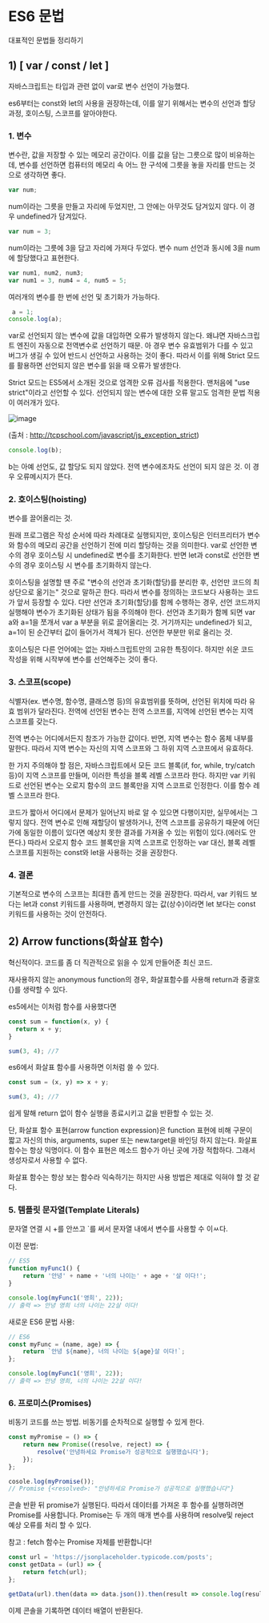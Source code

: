 # ES6 문법

대표적인 문법들 정리하기

## 1) [ var / const / let ]

자바스크립트는 타입과 관련 없이 var로 변수 선언이 가능했다. 

es6부터는 const와 let의 사용을 권장하는데, 이를 알기 위해서는 변수의 선언과 할당 과정, 호이스팅, 스코프를 알아야한다.

### 1. 변수

변수란, 값을 저장할 수 있는 메모리 공간이다. 이를 값을 담는 그릇으로 많이 비유하는데, 변수를 선언하면 컴퓨터의 메모리 속 어느 한 구석에 그릇을 놓을 자리를 만드는 것으로 생각하면 좋다.

```javascript
var num;
```

num이라는 그릇을 만들고 자리에 두었지만, 그 안에는 아무것도 담겨있지 않다. 이 경우 undefined가 담겨있다.

```javascript
var num = 3;
```

num이라는 그릇에 3을 담고 자리에 가져다 두었다. 변수 num 선언과 동시에 3을 num에 할당했다고 표현한다.

```javascript
var num1, num2, num3;
var num1 = 3, num4 = 4, num5 = 5;
```


여러개의 변수를 한 번에 선언 및 초기화가 가능하다.

```javascript
 a = 1;
console.log(a);
```

var로 선언되지 않는 변수에 값을 대입하면 오류가 발생하지 않는다. 왜냐면 자바스크립트 엔진이 자동으로 전역변수로 선언하기 때문. 아 경우 변수 유효범위가 다를 수 있고 버그가 생길 수 있어 반드시 선언하고 사용하는 것이 좋다. 따라서 이를 위해 Strict 모드를 활용하면 선언되지 않은 변수를 읽을 때 오류가 발생한다.

Strict 모드는 ES5에서 소개된 것으로 엄격한 오류 검사를 적용한다. 맨처음에 "use strict"이라고 선언할 수 있다. 선언되지 않는 변수에 대한 오류 말고도 엄격한 문법 적용이 여러개가 있다.

![image](https://user-images.githubusercontent.com/75053256/141066897-aba94f4d-0c83-439e-8149-37eef226bded.png)

(출처 : http://tcpschool.com/javascript/js_exception_strict)

```javascript
console.log(b);
```

b는 아예 선언도, 값 할당도 되지 않았다. 전역 변수에조차도 선언이 되지 않은 것. 이 경우 오류메시지가 뜬다.


### 2. 호이스팅(hoisting)

변수를 끌어올리는 것.

원래 프로그램은 작성 순서에 따라 차례대로 실행되지만, 호이스팅은 인터프리터가 변수와 함수의 메모리 공간을 선언하기 전에 미리 할당하는 것을 의미한다.
var로 선언한 변수의 경우 호이스팅 시 undefined로 변수를 초기화한다. 반면 let과 const로 선언한 변수의 경우 호이스팅 시 변수를 초기화하지 않는다.

호이스팅을 설명할 땐 주로 "변수의 선언과 초기화(할당)를 분리한 후, 선언만 코드의 최상단으로 옮기는" 것으로 말하곤 한다. 따라서 변수를 정의하는 코드보다 사용하는 코드가 앞서 등장할 수 있다. 다만 선언과 초기화(할당)를 함께 수행하는 경우, 선언 코드까지 실행해야 변수가 초기화된 상태가 됨을 주의해야 한다. 선언과 초기화가 함께 되면 var a와 a=1을 쪼개서 var a 부분을 위로 끌어올리는 것. 거기까지는 undefined가 되고, a=1이 된 순간부터 값이 들어가서 객체가 된다. 선언한 부분만 위로 올리는 것.

호이스팅은 다른 언어에는 없는 자바스크립트만의 고유한 특징이다. 하지만 쉬운 코드 작성을 위해 시작부에 변수를 선언해주는 것이 좋다.

### 3. 스코프(scope)

식별자(ex. 변수명, 함수명, 클래스명 등)의 유효범위를 뜻하며, 선언된 위치에 따라 유효 범위가 달라진다. 전역에 선언된 변수는 전역 스코프를, 지역에 선언된 변수는 지역 스코프를 갖는다.

전역 변수는 어디에서든지 참조가 가능한 값이다. 반면, 지역 변수는 함수 몸체 내부를 말한다. 따라서 지역 변수는 자신의 지역 스코프와 그 하위 지역 스코프에서 유효하다.

한 가지 주의해야 할 점은, 자바스크립트에서 모든 코드 블록(if, for, while, try/catch 등)이 지역 스코프를 만들며, 이러한 특성을 블록 레벨 스코프라 한다. 하지만 var 키워드로 선언된 변수는 오로지 함수의 코드 블록만을 지역 스코프로 인정한다. 이를 함수 레벨 스코프라 한다.

코드가 짧아서 어디에서 문제가 일어난지 바로 알 수 있으면 다행이지만, 실무에서는 그렇지 않다. 전역 변수로 인해 재할당이 발생하거나, 전역 스코프를 공유하기 때문에 어딘가에 동일한 이름이 있다면 예상치 못한 결과를 가져올 수 있는 위험이 있다.(에러도 안뜬다.) 따라서 오로지 함수 코드 블록만을 지역 스코프로 인정하는 var 대신, 블록 레벨 스코프를 지원하는 const와 let을 사용하는 것을 권장한다.


### 4. 결론

기본적으로 변수의 스코프는 최대한 좁게 만드는 것을 권장한다. 따라서, var 키워드 보다는 let과 const 키워드를 사용하며, 변경하지 않는 값(상수)이라면 let 보다는 const 키워드를 사용하는 것이 안전하다.


## 2) Arrow functions(화살표 함수)

혁신적이다. 코드를 좀 더 직관적으로 읽을 수 있게 만들어준 최신 코드.

재사용하지 않는 anonymous function의 경우, 화살표함수를 사용해 return과 중괄호{}를 생략할 수 있다.

es5에서는 이처럼 함수를 사용했다면
```javascript
const sum = function(x, y) { 
  return x + y; 
} 

sum(3, 4); //7
```

es6에서 화살표 함수를 사용하면 이처럼 쓸 수 있다.
```javascript
const sum = (x, y) => x + y;

sum(3, 4); //7
```

쉽게 말해 return 없이 함수 실행을 종료시키고 값을 반환할 수 있는 것.

단, 화살표 함수 표현(arrow function expression)은 function 표현에 비해 구문이 짧고 자신의 this, arguments, super 또는 new.target을 바인딩 하지 않는다. 화살표 함수는 항상 익명이다. 이 함수 표현은 메소드 함수가 아닌 곳에 가장 적합하다. 그래서 생성자로서 사용할 수 없다.

화살표 함수는 항상 보는 함수라 익숙하기는 하지만 사용 방법은 제대로 익혀야 할 것 같다.


### 5. 템플릿 문자열(Template Literals)

문자열 연결 시 +를 안쓰고 `를 써서 문자열 내에서 변수를 사용할 수 이ㅆ다.

이전 문법:

```javascript
// ES5
function myFunc1() {
	return '안녕' + name + '너의 나이는' + age + '살 이다!'; 
}

console.log(myFunc1('영희', 22));
// 출력 => 안녕 영희 너의 나이는 22살 이다!
```

새로운 ES6 문법 사용:

```javascript
// ES6
const myFunc = (name, age) => {
	return `안녕 ${name}, 너의 나이는 ${age}살 이다!`; 
};

console.log(myFunc1('영희', 22));
// 출력 => 안녕 영희, 너의 나이는 22살 이다!
```

### 6. 프로미스(Promises)
비동기 코드를 쓰는 방법. 비동기를 순차적으로 실행할 수 있게 한다.

```javascript
const myPromise = () => {
	return new Promise((resolve, reject) => {
		resolve('안녕하세요 Promise가 성공적으로 실행했습니다');
	});
};

cosole.log(myPromise());
// Promise {<resolved>: "안녕하세요 Promise가 성공적으로 실행했습니다"}
```

콘솔 반환 뒤 promise가 실행된다. 따라서 데이터를 가져온 후 함수를 실행하려면 Promise를 사용합니다. 
Promise는 두 개의 매개 변수를 사용하며 resolve및 reject 예상 오류를 처리 할 수 있다.

참고 : fetch 함수는 Promise 자체를 반환합니다!

```javascript
const url = 'https://jsonplaceholder.typicode.com/posts';
const getData = (url) => {
	return fetch(url);
};

getData(url).then(data => data.json()).then(result => console.log(result));
```

이제 콘솔을 기록하면 데이터 배열이 반환된다.




<!-- 2021.11.10~ -->